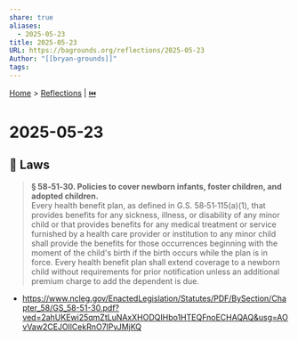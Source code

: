 ```yaml
---
share: true
aliases:
  - 2025-05-23
title: 2025-05-23
URL: https://bagrounds.org/reflections/2025-05-23
Author: "[[bryan-grounds]]"
tags: 
---
```

[Home](../index.md) > [Reflections](./index.md) | [⏮️](./2025-05-22.md)  
# 2025-05-23  
## 📜 Laws  
> **§ 58‑51‑30. Policies to cover newborn infants, foster children, and adopted children.**  
> Every health benefit plan, as defined in G.S. 58‑51‑115(a)(1), that provides benefits for any sickness, illness, or disability of any minor child or that provides benefits for any medical treatment or service furnished by a health care provider or institution to any minor child shall provide the benefits for those occurrences beginning with the moment of the child's birth if the birth occurs while the plan is in force. Every health benefit plan shall extend coverage to a newborn child without requirements for prior notification unless an additional premium charge to add the dependent is due.  
- https://www.ncleg.gov/EnactedLegislation/Statutes/PDF/BySection/Chapter_58/GS_58-51-30.pdf?ved=2ahUKEwi25qmZtLuNAxXHODQIHbo1HTEQFnoECHAQAQ&usg=AOvVaw2CEJOllCekRnO7lPvJMjKQ  
